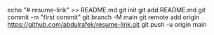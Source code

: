 echo "# resume-link" >> README.md
git init
git add README.md
git commit -m "first commit"
git branch -M main
git remote add origin https://github.com/abdulrafek/resume-link.git
git push -u origin main
